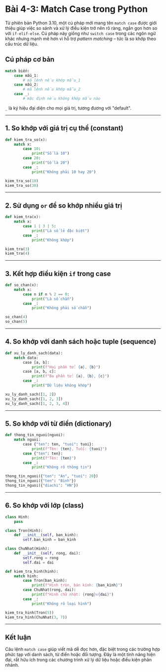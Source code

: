 
# Bài 4-3: Match Case trong Python

Từ phiên bản Python 3.10, một cú pháp mới mang tên `match case` được giới thiệu giúp việc so sánh và xử lý điều kiện trở nên rõ ràng, ngắn gọn hơn so với `if-elif-else`. Cú pháp này giống như `switch case` trong các ngôn ngữ khác nhưng mạnh mẽ hơn vì hỗ trợ *pattern matching* – tức là so khớp theo cấu trúc dữ liệu.

## Cú pháp cơ bản

```python
match biến:
    case mẫu_1:
        # mã lệnh nếu khớp mẫu_1
    case mẫu_2:
        # mã lệnh nếu khớp mẫu_2
    case _:
        # mặc định nếu không khớp mẫu nào
```

`_` là ký hiệu đại diện cho mọi giá trị, tương đương với "default".

---

## 1. So khớp với giá trị cụ thể (constant)

```python
def kiem_tra_so(x):
    match x:
        case 10:
            print("Số là 10")
        case 20:
            print("Số là 20")
        case _:
            print("Không phải 10 hay 20")

kiem_tra_so(10)
kiem_tra_so(30)
```

---

## 2. Sử dụng `or` để so khớp nhiều giá trị

```python
def kiem_tra(x):
    match x:
        case 1 | 3 | 5:
            print("Là số lẻ đặc biệt")
        case _:
            print("Không khớp")

kiem_tra(3)
kiem_tra(4)
```

---

## 3. Kết hợp điều kiện `if` trong case

```python
def so_chan(x):
    match x:
        case n if n % 2 == 0:
            print("Là số chẵn")
        case _:
            print("Không phải số chẵn")

so_chan(4)
so_chan(5)
```

---

## 4. So khớp với danh sách hoặc tuple (sequence)

```python
def xu_ly_danh_sach(data):
    match data:
        case [a, b]:
            print(f"Hai phần tử: {a}, {b}")
        case [a, b, c]:
            print(f"Ba phần tử: {a}, {b}, {c}")
        case _:
            print("Dữ liệu không khớp")

xu_ly_danh_sach([1, 2])
xu_ly_danh_sach([1, 2, 3])
xu_ly_danh_sach([1, 2, 3, 4])
```

---

## 5. So khớp với từ điển (dictionary)

```python
def thong_tin_nguoi(nguoi):
    match nguoi:
        case {"ten": ten, "tuoi": tuoi}:
            print(f"Tên: {ten}, Tuổi: {tuoi}")
        case {"ten": ten}:
            print(f"Tên: {ten}")
        case _:
            print("Không rõ thông tin")

thong_tin_nguoi({"ten": "An", "tuoi": 20})
thong_tin_nguoi({"ten": "Bình"})
thong_tin_nguoi({"diachi": "HN"})
```

---

## 6. So khớp với lớp (class)

```python
class Hinh:
    pass

class Tron(Hinh):
    def __init__(self, ban_kinh):
        self.ban_kinh = ban_kinh

class ChuNhat(Hinh):
    def __init__(self, rong, dai):
        self.rong = rong
        self.dai = dai

def kiem_tra_hinh(hinh):
    match hinh:
        case Tron(ban_kinh):
            print(f"Hình tròn, bán kính: {ban_kinh}")
        case ChuNhat(rong, dai):
            print(f"Hình chữ nhật: {rong}x{dai}")
        case _:
            print("Không rõ loại hình")

kiem_tra_hinh(Tron(5))
kiem_tra_hinh(ChuNhat(3, 7))
```

---

## Kết luận

Câu lệnh `match case` giúp viết mã dễ đọc hơn, đặc biệt trong các trường hợp phức tạp với danh sách, từ điển hoặc đối tượng. Đây là một tính năng hiện đại, rất hữu ích trong các chương trình xử lý dữ liệu hoặc điều kiện phân nhánh.


